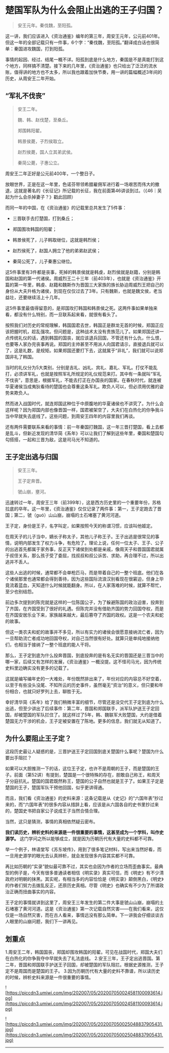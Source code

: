 # 楚国军队为什么会阻止出逃的王子归国？

> 安王元年。秦伐魏，至阳孤。

这一讲，我们应该进入《资治通鉴》编年的第三年，周安王元年，公元前401年。但这一年的全部记载只有一件事，6个字：“秦伐魏，至阳孤。”翻译成白话也很简单：秦国进攻魏国，打到阳孤。

事情的起因、经过、结尾一概不详。阳孤到底是什么地方，秦国是不是真能打到这个地方，同样搞不清楚。接下来的几年里，《资治通鉴》也只给出了泛泛的流水账，值得讲的地方也不太多，所以我也跟着加快节奏，用一讲的篇幅概述3年间的历史，从周安王二年开始。

## “军礼不伐丧”

> 安王二年。
> 
> 魏、韩、赵伐楚，至桑丘。
> 
> 郑围韩阳翟。
> 
> 韩景侯薨，子烈侯取立。
> 
> 赵烈侯薨，国人立其弟武侯。
> 
> 秦简公薨，子惠公立。

周安王二年正好是公元前400年，一个整日子。

放眼世界，正是在这一年里，色诺芬带领希腊雇佣军进行着一场艰苦而伟大的撤退，这就是著名的《长征记》所记载的长征，我在前面第46讲谈到过。（《46｜吴起为什么会杀掉妻子？》戳此回顾）

而同一年的中国，在《资治通鉴》的记载里总共发生了5件事：

* 三晋联手去打楚国，打到桑丘；

* 郑国围攻韩国的阳翟；

* 韩景侯死了，儿子韩取继位，这就是韩烈侯；

* 赵烈侯死了，赵国人拥立了他的弟弟赵武侯；

* 秦简公死了，儿子秦惠公继位。

这5件事里有3件都是丧事，死掉的韩景侯就是韩虔，赵烈侯就是赵籍，分别是韩国和赵国的第一代诸侯。周威烈王二十三年（前403年），也就是《资治通鉴》开篇的第一年里，韩虔、赵籍和魏斯作为晋国三大家族的族长胁迫周威烈王把自己的身份从大夫升格为诸侯，到现在仅仅过去了3年。只有魏斯，也就是魏文侯，老当益壮，还要继续活上十几年。

这5件事里最值得留意的，是郑国攻打韩国和韩景侯之死。这两件事如果单独来看，都没有什么特别，而一旦联系起来看，就很有看头了。

按照我们对历史的常规理解，韩国国君去世，韩国正是群龙无首的时候，郑国正应该把握时机，趁乱强攻。但问题是，这种战术太没有贵族范儿了。如果郑国还讲一点传统礼仪的话，遇到韩国的国丧，就应该退兵回国，不管还有什么仇，什么恨，也要等人家办完丧事再说。郑国的主帅甚至不用派人向国君请示，直接退兵就可以了，这是礼数，是规矩。如果郑国还要打下去，这就属于“非礼”，我们就可以说郑国非礼了韩国。

当时的礼仪分为5大类别，分别是吉礼、凶礼、宾礼、嘉礼、军礼。打仗不能乱打，必须讲军礼，也就是按照军礼所规定的礼仪规范来打。其中有一条就叫“军礼不伐丧”，意思是，根据军礼，不能去打正在办国丧的国家。在春秋时代，就连被华夏诸侯当成夷狄看待的楚国也会尊重这条军礼。欺负人可以，但必须用优雅的姿势来欺负人。

然而进入战国时代，就连郑国这种位于中原腹地的华夏诸侯也不讲究了。为什么会这样呢？因为郑国内部也像晋国一样，国君被架空了，大夫们在白热化的你争我斗当中早就失去底线了。这些问题，到周安王四年的内容里我们再谈。

还有两件需要联系来看的事情：前一年秦国打魏国，这一年三晋打楚国，看上去都是乱斗，但新近发现的清华简《系年》可以让我们了解到这些年里，秦国和楚国勾勾搭搭，一起和三晋为敌，这是司马光不知道的。

## 王子定出逃与归国

> 安王三年。
> 
> 王子定奔晋。
> 
> 虢山崩，壅河。

迅速转过一年，周安王三年（前399年），这是西方历史里的一个重要年份，苏格拉底的卒年。这一年里，《资治通鉴》仅仅记录了两件事：第一，王子定跑去了晋国；第二，虢（guó）山山崩，崩塌的土石堵塞了黄河河道。

王子定，身份是王子，名字叫定，如果按照今天的称谓习惯，应该叫他姬定。

在周天子的儿子当中，嫡长子称太子，其他儿子称王子。王子出逃是很常见的事情，说明内部发生了权力斗争，有危险了。理论上说，任何一位太子、王子、公子的出逃首先都属于家务事，反正天下诸侯到处都是亲戚，像周天子和晋国国君就属于叔侄关系，那么孩子受了委屈，找叔叔和叔公诉苦、求助，再合理不过，所以出逃并不丢人。

这些人出逃的时候，通常都不会单枪匹马，而是带着自己的一整个班底。他们在各个诸侯那里也通常都会得到善待，因为这些国际流浪汉别看现在很窘迫，但身上毕竟流着蓝血，天知道什么时候就能翻身。所以，在人家落难的时候，就算不帮忙，至少也别结怨。

前边多次提到的陈完就是这样的一位陈国公子，为了躲避陈国的政治迫害，投奔到了齐国，在齐国受到了很好的礼遇。但陈完并没有借助齐国的势力回国夺权，而是在齐国安居乐业下来，家族越来越大，最后篡夺了齐国的政权。这是一个农夫和蛇的故事。

但这一类农夫和蛇的故事并不多见，所以有实力的诸侯会很愿意接纳流亡者，因为一旦帮助流亡者成功地回国夺权，对自己当然很有好处。就算只是单纯地接纳他们，也相当于接纳了一整个班底的能人干将。

那么，王子定到底为什么投奔晋国，到底投奔的是有名无实的晋国还是三晋当中的哪一家，后续又有怎样的发展，《资治通鉴》一概没提。这不怪司马光，因为传统史料里边确实没有更多的记载了。

这就是编写编年史的一大难处，年份既然排出来了，年份对应的内容总不好空着，以至于有些没头没尾、不知所云的历史事件，虽然毫无“资治”的意义，但只要和年份相合，也就只好罗列上去，聊胜于无。

幸好清华简《系年》给了我们稍微丰富的细节，尽管还是没交代王子定到底为什么出逃，但至少讲出了后续事件：第二年，晋国和郑国联手，派军队护送王子定回国，却被楚国的军队拦住了。就这样过了5年，韩、魏联军大败楚国，大约是借着楚国无力干涉的机会，王子定被安置在了陈地。更多的信息，我们就无从知道了。

## 为什么要阻止王子定？

这段历史最让人疑惑的是，三晋护送王子定回国到底关楚国什么事呢？楚国为什么要出手阻拦？

如果可以大胆推测一下的话，这位王子定，也许不是周朝的王子，而是楚国的王子。前面（第52讲）有提到，楚国是一个很特殊的存在，胆敢自己称王，和周天子分庭抗礼。楚国的国君既然称王，楚国的公子自然也就是王子了。如果王子定是楚国的王子，楚国军队干预他回国，似乎更讲得通。

而且，我们看《资治通鉴》的史料来源：这条记载是从《史记》的“六国年表”抄过来的，而“六国年表”的很多内容从措辞上看，应该是从六国各自的史书里抄过来的，楚国史书把自家公子说成王子当然合情合理。

当然，这只是猜测，事情的真相依然疑云密布。

 **我们读历史，辨析史料的来源是一件很重要的事情，这甚至成为一个学科，叫作史源学。** 这门学问之所以能够成立，就是因为历朝历代有大量的史料都不可靠。

举一个例子，林语堂写《苏东坡传》，用到了很多笔记材料，写出来当然好看，而一旦用史源学的眼光去认真辨析，就会发现很多内容其实都不可靠。

再比如历朝的“实录”貌似最可靠不过，其实也会因为作者的立场而歪曲事实。最典型的例子是，今天有很多普通读者相信《明实录》真实可信，而《明史》有不少清政府对明朝的抹黑。其实呢，有相当多的内容恰恰是《明实录》颠倒黑白，《明史》的作者们努力去拨乱反正，还原历史真相。尽管《明史》也确实有不少为了所谓政治正确而扭曲事实的内容。

王子定的事情就讲到这里了，周安王三年发生的第二件大事是虢山山崩，崩塌的土石堵塞了黄河河道。这是《资治通鉴》第一次记载自然灾害——在我们看来，这仅仅是一场自然灾害，而在古人看来，事情远没有那么简单。下一讲我会仔细谈谈古人眼里的山崩问题，我们下一讲再见。

## 划重点

1.周安王二年，韩国国丧，郑国却围攻韩国的阳翟。可见在战国时代，郑国大夫们在白热化的你争我夺中早就失去了礼法底线。
2.安王三年，王子定出逃晋国。第二年，晋国和郑国联手护送王子回国，却被楚国的军队阻拦。根据史源推测，王子定不是周国而是楚国的王子。
3.因为历朝历代有大量的史料不靠谱，所以读历史的时候，辨析史料来源是一件很重要的事情。

![https://piccdn3.umiwi.com/img/202007/05/202007050024581100093614.jpg](https://piccdn3.umiwi.com/img/202007/05/202007050024581100093614.jpg)

![https://piccdn3.umiwi.com/img/202007/05/202007050025048837905431.jpg](https://piccdn3.umiwi.com/img/202007/05/202007050025048837905431.jpg)

---
